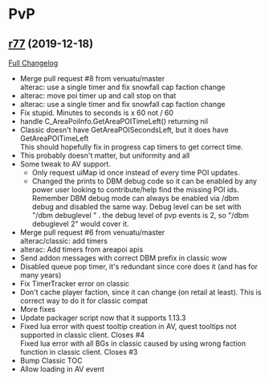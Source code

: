 # <DBM> PvP

## [r77](https://github.com/DeadlyBossMods/DBM-PvP/tree/r77) (2019-12-18)
[Full Changelog](https://github.com/DeadlyBossMods/DBM-PvP/compare/r76...r77)

- Merge pull request #8 from venuatu/master  
    alterac: use a single timer and fix snowfall cap faction change  
- alterac: move poi timer up and call stop on that  
- alterac: use a single timer and fix snowfall cap faction change  
- Fix stupid. Minutes to seconds is x 60 not / 60  
- handle C\_AreaPoiInfo.GetAreaPOITimeLeft() returning nil  
- Classic doesn't have GetAreaPOISecondsLeft, but it does have GetAreaPOITimeLeft  
    This should hopefully fix in progress cap timers to get correct time.  
- This probably doesn't matter, but uniformity and all  
- Some tweak to AV support.  
     - Only request uiMap id once instead of every time POI updates.  
     - Changed the prints to DBM debug code so it can be enabled by any power user looking to contribute/help find the missing POI ids. Remember DBM debug mode can always be enabled via /dbm debug and disabled the same way. Debug level can be set with "/dbm debuglevel <number>" . the debug level of pvp events is 2, so "/dbm debuglevel 2" would cover it.  
- Merge pull request #6 from venuatu/master  
    alterac/classic: add timers  
- alterac: Add timers from areapoi apis  
- Send addon messages with correct DBM prefix in classic wow  
- Disabled queue pop timer, it's redundant since core does it (and has for many years)  
- Fix TimerTracker error on classic  
- Don't cache player faction, since it can change (on retail at least).  This is correct way to do it for classic compat  
- More fixes  
- Update packager script now that it supports 1.13.3  
- Fixed lua error with quest tooltip creation in AV, quest tooltips not supported in classic client. Closes #4  
    Fixed lua error with all BGs in classic caused by using wrong faction function in classic client. Closes #3  
- Bump Classic TOC  
- Allow loading in AV event  
